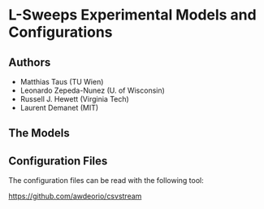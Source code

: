 # L-Sweeps Experimental Models and Configurations

## Authors
* Matthias Taus (TU Wien)
* Leonardo Zepeda-Nunez (U. of Wisconsin)
* Russell J. Hewett (Virginia Tech)
* Laurent Demanet (MIT)

## The Models

## Configuration Files

The configuration files can be read with the following tool:

https://github.com/awdeorio/csvstream
